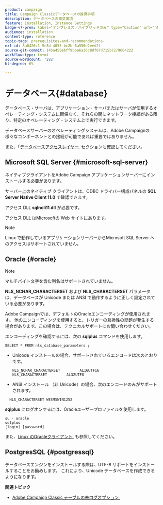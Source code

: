 ```yaml
---
product: campaign
title: Campaign Classicデータベースの推奨事項
description: データベースの推奨事項
feature: Installation, Instance Settings
badge-v7-prem: label="オンプレミス／ハイブリッドのみ" type="Caution" url="https://experienceleague.adobe.com/docs/campaign-classic/using/installing-campaign-classic/architecture-and-hosting-models/hosting-models-lp/hosting-models.html?lang=ja" tooltip="オンプレミスデプロイメントとハイブリッドデプロイメントにのみ適用されます"
audience: installation
content-type: reference
topic-tags: prerequisites-and-recommendations-
exl-id: 8a0426c1-9e8d-4053-bc2b-6a550e2eed2f
source-git-commit: 14ba450ebff9bba6a36c0df07d715b7279604222
workflow-type: tm+mt
source-wordcount: '282'
ht-degree: 6%

---
```


# データベース{#database}



データベース・サーバは、アプリケーション・サーバまたはサーバが使用するオペレーティング・システムに関係なく、それらの間にネットワーク接続がある限り、特定のオペレーティング・システム上で実行できます。

データベースサーバーのオペレーティングシステムは、Adobe Campaignの様々なコンポーネントとの接続が可能であれば重要ではありません。

また、「[&#x200B; データベースアクセスレイヤー &#x200B;](../../installation/using/prerequisites-of-campaign-installation-in-linux.md#database-access-layers) セクションも確認してください。

## Microsoft SQL Server {#microsoft-sql-server}

ネイティブクライアントをAdobe Campaign アプリケーションサーバーにインストールする必要があります。

サーバー上のネイティブ クライアントは、ODBC ドライバー構成パネルの **SQL Server Native Client 11.0** で確認できます。

アクセス DLL **sqlncli11.dll** が必要です。

アクセス DLL はMicrosoftの Web サイトにあります。

>[!NOTE]
>
>Linux で動作しているアプリケーションサーバーからMicrosoft SQL Server へのアクセスはサポートされていません。

## Oracle {#oracle}

>[!NOTE]
>
>マルチバイト文字を含む列名はサポートされていません。

**NLS_NCHAR_CHARACTERSET** および **NLS_CHARACTERSET** パラメータは、データベースが Unicode または ANSI で動作するように正しく設定されている必要があります。

Adobe Campaignでは、デフォルトのOracleエンコーディングが使用されます。 他のエンコーディングを使用すると、トリガーの互換性の問題が発生する場合があります。この場合は、テクニカルサポートにお問い合わせください。

エンコーディングを確認するには、次の **sqlplus** コマンドを使用します。

```
SELECT * FROM nls_database_parameters ;
```

* Unicode インストールの場合、サポートされているエンコードは次のとおりです。

  ```
  NLS_NCHAR_CHARACTERSET         AL16UTF16
  NLS_CHARACTERSET         AL32UTF8
  ```

* ANSI インストール （非 Unicode）の場合、次のエンコードのみがサポートされます。

```
  NLS_CHARACTERSET WE8MSWIN1252
```

**sqlplus** にログオンするには、Oracleユーザープロファイルを使用します。

```
su - oracle 
sqlplus 
[login] [password]
```

また、[Linux のOracleクライアント &#x200B;](../../installation/using/installing-packages-with-linux.md#oracle-client-in-linux) も参照してください。

## PostgresSQL {#postgressql}

データベースエンジンをインストールする際は、UTF-8 サポートをインストールすることをお勧めします。 これにより、Unicode データベースを作成できるようになります。

**関連トピック**

* [Adobe Campaign Classic テーブルの未ログオプション &#x200B;](https://helpx.adobe.com/campaign/kb/unlogged-tables-classic.html)
